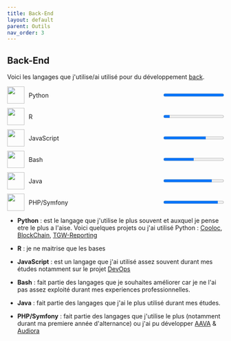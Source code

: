 ```yaml
---
title: Back-End
layout: default
parent: Outils
nav_order: 3
---
```


## Back-End

Voici les langages que j'utilise/ai utilisé pour du développement [back](https://fr.wikipedia.org/wiki/Backend).

<div style="display:flex;align-items:center;margin-bottom:10px;">
  <img src="https://upload.wikimedia.org/wikipedia/commons/thumb/c/c3/Python-logo-notext.svg/1869px-Python-logo-notext.svg.png" width="40" height="40" style="margin-right:10px;">
  <span style="flex:1;">Python</span>
  <progress value="100" max="100"></progress>
</div>

<div style="display:flex;align-items:center;margin-bottom:10px;">
  <img src="https://upload.wikimedia.org/wikipedia/commons/thumb/1/1b/R_logo.svg/1280px-R_logo.svg.png" width="40" height="40" style="margin-right:10px;">
  <span style="flex:1;">R</span>
  <progress value="10" max="100"></progress>
</div>

<div style="display:flex;align-items:center;margin-bottom:10px;">
  <img src="https://upload.wikimedia.org/wikipedia/commons/thumb/9/99/Unofficial_JavaScript_logo_2.svg/1024px-Unofficial_JavaScript_logo_2.svg.png" width="40" height="40" style="margin-right:10px;">
  <span style="flex:1;">JavaScript</span>
  <progress value="70" max="100"></progress>
</div>

<div style="display:flex;align-items:center;margin-bottom:10px;">
  <img src="https://encrypted-tbn0.gstatic.com/images?q=tbn:ANd9GcTJFDJLaUHfkk5JOqF2RTfK4m3RgHi3kM7Txw&s" width="40" height="40" style="margin-right:10px;">
  <span style="flex:1;">Bash</span>
  <progress value="50" max="100"></progress>
</div>

<div style="display:flex;align-items:center;margin-bottom:10px;">
  <img src="https://upload.wikimedia.org/wikipedia/fr/2/2e/Java_Logo.svg" width="40" height="40" style="margin-right:10px;">
  <span style="flex:1;">Java</span>
  <progress value="80" max="100"></progress>
</div>

<div style="display:flex;align-items:center;margin-bottom:10px;">
  <img src="https://upload.wikimedia.org/wikipedia/commons/thumb/2/27/PHP-logo.svg/2560px-PHP-logo.svg.png" width="40" height="40" style="margin-right:10px;">
  <span style="flex:1;">PHP/Symfony</span>
  <progress value="90" max="100"></progress>
</div>

- **Python** : est le langage que j'utilise le plus souvent et auxquel je pense etre le plus a l'aise. Voici quelques projets ou j'ai utilisé Python : [Cooloc](lien), [BlockChain](lien), [TGW-Reporting](lien)

- **R** : je ne maitrise que les bases 

- **JavaScript** : est un langage que j'ai utilisé assez souvent durant mes études notamment sur le projet [DevOps](lien)

- **Bash** : fait partie des langages que je souhaites améliorer car je ne l'ai pas assez exploité durant mes experiences professionnelles.

- **Java** : fait partie des langages que j'ai le plus utilisé durant mes études.

- **PHP/Symfony** : fait partie des langages que j'utilise le plus (notamment durant ma premiere année d'alternance) ou j'ai pu développer [AAVA](lien) & [Audiora](lien)
